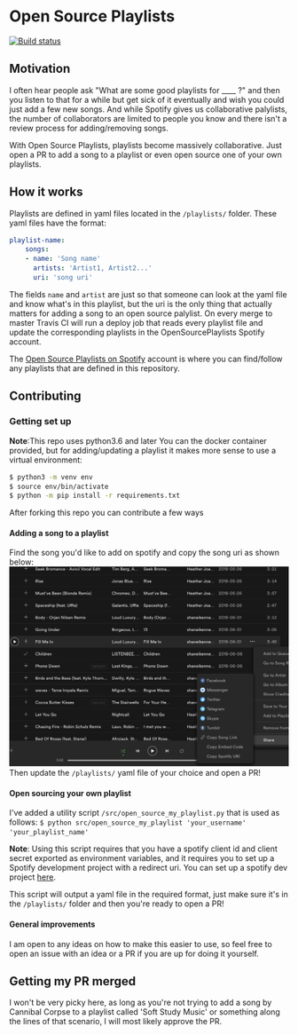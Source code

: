 # Open Source Playlists
[![Build status](https://travis-ci.com/shaneikennedy/OpenSourcePlaylists.svg?token=3Vq1AidxBDpgcxcDaRPg&branch=master)](https://travis-ci.com/shaneikennedy/OpenSourcePlaylists)

## Motivation
I often hear people ask "What are some good playlists for ____ ?" and then you listen to that for a while but get sick of it eventually and wish you could just add a few new songs. And while Spotify gives us collaborative palylists, the number of collaborators are limited to people you know and there isn't a review process for adding/removing songs. 

With Open Source Playlists, playlists become massively collaborative. Just open a PR to add a song to a playlist or even open source one of your own playlists.

## How it works
Playlists are defined in yaml files located in the `/playlists/` folder. 
These yaml files have the format:
```yaml
playlist-name:
    songs:
    - name: 'Song name'
      artists: 'Artist1, Artist2...'
      uri: 'song uri'
```
The fields `name` and `artist` are just so that someone can look at the yaml file and know what's in this playlist, but the uri is the only thing that actually matters for adding a song to an open source palylist. On every merge to master Travis CI will run a deploy job that reads every playlist file and update the corresponding playlists in the OpenSourcePlaylists Spotify account.

The [Open Source Playlists on Spotify](https://open.spotify.com/user/3mgko5aytd0cncyc6us4f8zyj?si=BU44RwmiQ7yVY78aacR14Q) account is where you can find/follow any playlists that are defined in this repository.

## Contributing

### Getting set up
**Note**:This repo uses python3.6 and later
You can the docker container provided, but for adding/updating a playlist it makes more sense to use a virtual environment:
```bash
$ python3 -m venv env
$ source env/bin/activate
$ python -m pip install -r requirements.txt
```
After forking this repo you can contribute a few ways
#### Adding a song to a playlist
Find the song you'd like to add on spotify and copy the song uri as shown below:
![](/img/copy-sp-uri.png) 
Then update the `/playlists/` yaml file of your choice and open a PR!

#### Open sourcing your own playlist
I've added a utility script `/src/open_source_my_playlist.py` that is used as follows:
`$ python src/open_source_my_playlist 'your_username' 'your_playlist_name' `

**Note**: Using this script requires that you have a spotify client id and client secret exported as environment variables, and it requires you to set up a Spotify development project with a redirect uri. You can set up a spotify dev project [here](https://developer.spotify.com/dashboard/). 

This script will output a yaml file in the required format, just make sure it's in the `/playlists/` folder and then you're ready to open a PR!

#### General improvements
I am open to any ideas on how to make this easier to use, so feel free to open an issue with an idea or a PR if you are up for doing it yourself.


## Getting my PR merged
I won't be very picky here, as long as you're not trying to add a song by Cannibal Corpse to a playlist called 'Soft Study Music' or something along the lines of that scenario, I will most likely approve the PR.
